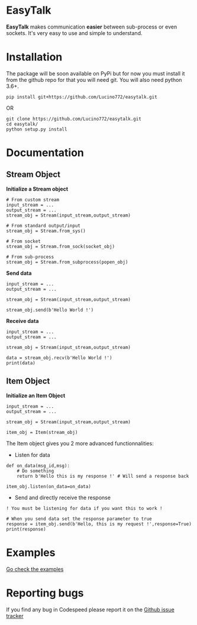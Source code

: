 # EasyTalk

**EasyTalk**  makes communication **easier** between sub-process or even sockets.
It's very easy to use and simple to understand.

# Installation
The package will be soon available on PyPi but for now you must install it from the github repo for that you will need git.
You will also need python 3.6+.

```
pip install git+https://github.com/Lucino772/easytalk.git
```
OR
```
git clone https://github.com/Lucino772/easytalk.git
cd easytalk/
python setup.py install
```

# Documentation
## Stream Object
**Initialize a Stream object**
 ```
# From custom stream
input_stream = ...
output_stream = ...
stream_obj = Stream(input_stream,output_stream)

# From standard output/input
stream_obj = Stream.from_sys()

# From socket
stream_obj = Stream.from_sock(socket_obj)

# From sub-process
stream_obj = Stream.from_subprocess(popen_obj)
```
**Send data**
```
input_stream = ...
output_stream = ...

stream_obj = Stream(input_stream,output_stream)

stream_obj.send(b'Hello World !')
```
**Receive data**
```
input_stream = ...
output_stream = ...

stream_obj = Stream(input_stream,output_stream)

data = stream_obj.recv(b'Hello World !')
print(data)
```
## Item Object
**Initialize an Item Object**
```
input_stream = ...
output_stream = ...

stream_obj = Stream(input_stream,output_stream)

item_obj = Item(stream_obj)
```
The Item object gives you 2 more advanced functionnalities:
- Listen for data
```
def on_data(msg_id,msg):
	# Do something
	return b'Hello this is my response !' # Will send a response back

item_obj.listen(on_data=on_data)
```
- Send and directly receive the response
```
! You must be listening for data if you want this to work !

# When you send data set the response parameter to true
response = item_obj.send(b'Hello, this is my request !',response=True)
print(response)
```

# Examples
[Go check the examples](https://github.com/Lucino772/easytalk/tree/master/examples)

# Reporting bugs
If you find any bug in Codespeed please report it on the [Github issue tracker](https://github.com/Lucino772/easytalk/issues)
